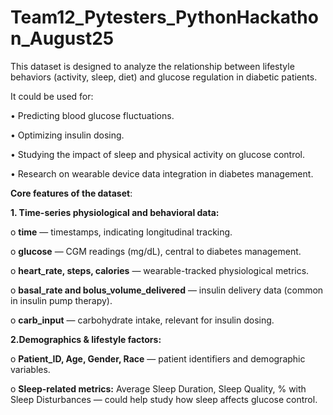 # Team12_Pytesters_PythonHackathon_August25

This dataset is designed to analyze the relationship between lifestyle behaviors (activity, sleep, diet) and glucose regulation in diabetic patients.

It could be used for:

•	Predicting blood glucose fluctuations.

•	Optimizing insulin dosing.

•	Studying the impact of sleep and physical activity on glucose control.

•	Research on wearable device data integration in diabetes management.


**Core features of the dataset**:

**1.	Time-series physiological and behavioral data:**

o	**time** — timestamps, indicating longitudinal tracking.

o	**glucose** — CGM readings (mg/dL), central to diabetes management.

o	**heart_rate, steps, calories** — wearable-tracked physiological metrics.

o	**basal_rate and bolus_volume_delivered** — insulin delivery data (common in insulin pump therapy).

o	**carb_input** — carbohydrate intake, relevant for insulin dosing.


**2.Demographics & lifestyle factors:**

o	**Patient_ID, Age, Gender, Race** — patient identifiers and demographic variables.

o	**Sleep-related metrics:** Average Sleep Duration, Sleep Quality, % with Sleep Disturbances — could help study how sleep affects glucose control.



